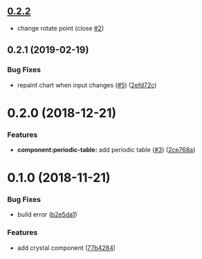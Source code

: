 <a name="0.2.2"></a>
## [0.2.2](2019-02-20)

* change rotate point (close [#2](https://github.com/matai-tech/matai-pro/issues/2))


<a name="0.2.1"></a>
## 0.2.1 (2019-02-19)


### Bug Fixes

* repaint chart when input changes ([#5](https://github.com/matai-tech/matai-pro/issues/5)) ([2efd72c](https://github.com/matai-tech/matai-pro/commit/2efd72c))


<a name="0.2.0"></a>
# 0.2.0 (2018-12-21)

### Features

* **component:periodic-table:** add periodic table ([#3](https://github.com/matai-tech/matai-pro/issues/3)) ([2ce768a](https://github.com/matai-tech/matai-pro/commit/2ce768a))



<a name="0.1.0"></a>
# 0.1.0 (2018-11-21)


### Bug Fixes

* build error ([b2e5da1](https://github.com/matai-tech/matai-pro/commit/b2e5da1))


### Features

* add crystal component ([77b4284](https://github.com/matai-tech/matai-pro/commit/77b4284))



